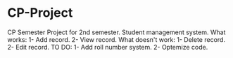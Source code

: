 # CP-Project
CP Semester Project for 2nd semester. Student management system.
What works:
1- Add record.
2- View record.
What doesn't work:
1- Delete record.
2- Edit record.
TO DO:
1- Add roll number system.
2- Optemize code.
